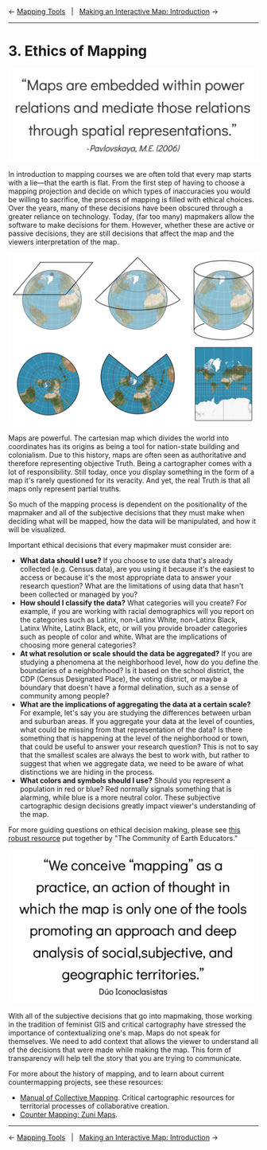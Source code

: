 ← [Mapping Tools](02-mapping-tools.md)&nbsp;&nbsp;&nbsp;|&nbsp;&nbsp;&nbsp;[Making an Interactive Map: Introduction](04-making-an-interactive-map-introduction.md) →

---

# 3. Ethics of Mapping

![Quote: "Maps are embedded within power relations and mediate those relations through spatial representations — Pavlovskaya, M.E. (2006)"](../images/quote1.png)

In introduction to mapping courses we are often told that every map starts with a lie—that the earth is flat. From the first step of having to choose a mapping projection and decide on which types of inaccuracies you would be willing to sacrifice, the process of mapping is filled with ethical choices. Over the years, many of these decisions have been obscured through a greater reliance on technology. Today, (far too many) mapmakers allow the software to make decisions for them. However, whether these are active or passive decisions, they are still decisions that affect the map and the viewers interpretation of the map.

![Image providing examples of ways that maps can be projected from the earth's round surface onto a two-dimensional surface](../images/mapprojections.png)

Maps are powerful. The cartesian map which divides the world into coordinates has its origins as being a tool for nation-state building and colonialism. Due to this history, maps are often seen as authoritative and therefore representing objective Truth. Being a cartographer comes with a lot of responsibility. Still today, once you display something in the form of a map it's rarely questioned for its veracity. And yet, the real Truth is that all maps only represent partial truths.

So much of the mapping process is dependent on the positionality of the mapmaker and all of the subjective decisions that they must make when deciding what will be mapped, how the data will be manipulated, and how it will be visualized.

Important ethical decisions that every mapmaker must consider are:

- **What data should I use?** If you choose to use data that's already collected (e.g. Census data), are you using it because it's the easiest to access or because it's the most appropriate data to answer your research question? What are the limitations of using data that hasn't been collected or managed by you?
- **How should I classify the data?** What categories will you create? For example, if you are working with racial demographics will you report on the categories such as Latinx, non-Latinx White, non-Latinx Black, Latinx White, Latinx Black, etc, or will you provide broader categories such as people of color and white. What are the implications of choosing more general categories?
- **At what resolution or scale should the data be aggregated?** If you are studying a phenomena at the neighborhood level, how do you define the boundaries of a neighborhood? Is it based on the school district, the CDP (Census Designated Place), the voting district, or maybe a boundary that doesn't have a formal delination, such as a sense of community among people?
- **What are the implications of aggregating the data at a certain scale?** For example, let's say you are studying the differences between urban and suburban areas. If you aggregate your data at the level of counties, what could be missing from that representation of the data? Is there something that is happening at the level of the neighborhood or town, that could be useful to answer your research question? This is not to say that the smallest scales are always the best to work with, but rather to suggest that when we aggregate data, we need to be aware of what distinctions we are hiding in the process.
- **What colors and symbols should I use?** Should you represent a population in red or blue? Red normally signals something that is alarming, while blue is a more neutral color. These subjective cartographic design decisions greatly impact viewer's understanding of the map.

For more guiding questions on ethical decision making, please see [this robust resource](https://serc.carleton.edu/geoethics/Decision-Making) put together by "The Community of Earth Educators."

![Quote: "We conceive 'mapping' as a practice, an action of thought in which the map is only one of the tools promoting an approach and deep analysis of social, subjective, and geographic territories." (Dúo Iconoclasistas)](../images/quote2.png)

With all of the subjective decisions that go into mapmaking, those working in the tradition of feminist GIS and critical cartography have stressed the importance of contextualizing one's map. Maps do not speak for themselves. We need to add context that allows the viewer to understand all of the decisions that were made while making the map. This form of transparency will help tell the story that you are trying to communicate.

For more about the history of mapping, and to learn about current countermapping projects, see these resources:

- [Manual of Collective Mapping](https://www.academia.edu/28625755/Manual_of_Collective_Mapping_Critical_cartographic_resources_for_territorial_processes_of_collaborative_creation_2016_). Critical cartographic resources for territorial processes of collaborative creation.
- [Counter Mapping: Zuni Maps](https://emergencemagazine.org/feature/counter-mapping/).

---

← [Mapping Tools](02-mapping-tools.md)&nbsp;&nbsp;&nbsp;|&nbsp;&nbsp;&nbsp;[Making an Interactive Map: Introduction](04-making-an-interactive-map-introduction.md) →